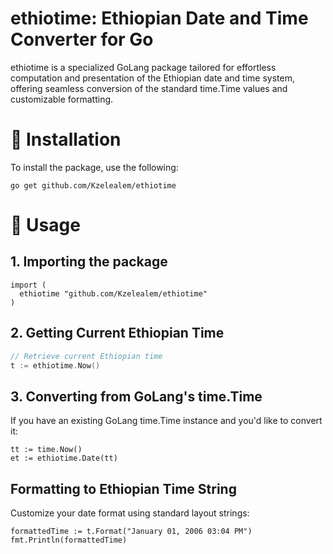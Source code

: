 # ethiotime: Ethiopian Date and Time Converter for Go

ethiotime is a specialized GoLang package tailored for effortless computation and presentation of the Ethiopian date and time system, offering seamless conversion of the standard time.Time values and customizable formatting.

# 🚀 Installation
To install the package, use the following:
```
go get github.com/Kzelealem/ethiotime
```

# 📖 Usage
## 1. Importing the package
```
import (
  ethiotime "github.com/Kzelealem/ethiotime"
)
```

## 2. Getting Current Ethiopian Time
``` go
// Retrieve current Ethiopian time
t := ethiotime.Now()

```

## 3. Converting from GoLang's time.Time
If you have an existing GoLang time.Time instance and you'd like to convert it:
```
tt := time.Now()
et := ethiotime.Date(tt)
```

## Formatting to Ethiopian Time String
Customize your date format using standard layout strings:
```
formattedTime := t.Format("January 01, 2006 03:04 PM")
fmt.Println(formattedTime)
```

